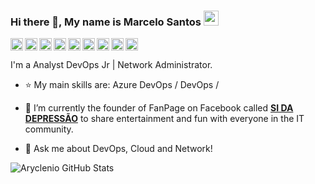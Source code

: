 <!--
**pmarcelojr/pmarcelojr** is a ✨ _special_ ✨ repository because its `README.md` (this file) appears on your GitHub profile.

Here are some ideas to get you started:

- 🔭 I’m currently working on ...
- 🌱 I’m currently learning ...
- 👯 I’m looking to collaborate on ...
- 🤔 I’m looking for help with ...
- 💬 Ask me about ...
- 📫 How to reach me: ...
- 😄 Pronouns: ...
- ⚡ Fun fact: ...
-->

### Hi there 👋, My name is Marcelo Santos <img src="https://github.com/TheDudeThatCode/TheDudeThatCode/blob/master/Assets/Earth.gif" width="24px">

<a target="_blank" href="mailto:marcelosantostecnologia@gmail.com">
  <img align="left" alt="Gmail" width="20px" src="https://cdn.jsdelivr.net/npm/simple-icons@v3/icons/gmail.svg" />
</a>
<a target="_blank" href="https://www.linkedin.com/in/marcelo-santos-tecnologia/">
  <img align="left" alt="LinkdeIN" width="20px" src="https://cdn.jsdelivr.net/npm/simple-icons@v3/icons/linkedin.svg" />
</a>
<a target="_blank" href="https://www.instagram.com/pmarcelojr/">
  <img align="left" alt="Instagram" width="20px" src="https://cdn.jsdelivr.net/npm/simple-icons@v3/icons/instagram.svg" />
</a>
<a target="_blank" href="https://dev.to/pmarcelojr">
  <img align="left" alt="Devto" width="20px" src="https://cdn.jsdelivr.net/npm/simple-icons@v3/icons/dev-dot-to.svg" />
</a>
<a target="_blank" href="https://medium.com/@marcelosantostecnologia">
  <img align="left" alt="Medium" width="20px" src="https://cdn.jsdelivr.net/npm/simple-icons@3.0.1/icons/medium.svg"/>
</a>
<a target="_blank" href="https://www.meetup.com/pt-BR/members/260822290/">
  <img align="left" alt="Meetup" width="20px" src="https://cdn.jsdelivr.net/npm/simple-icons@3.0.1/icons/meetup.svg"/>
</a>
<a target="_blank" href="https://www.facebook.com/marcelosantostecnologia/">
  <img align="left" alt="Facebook" width="20px" src="https://cdn.jsdelivr.net/npm/simple-icons@v3/icons/facebook.svg" />
</a>
<a target="_blank" href="https://twitter.com/pmarcelojr2">
  <img align="left" alt="twitter" width="20px" src="https://cdn.jsdelivr.net/npm/simple-icons@3.0.1/icons/twitter.svg" />
</a>
<a target="_blank" href="https://api.whatsapp.com/send?phone=5511951637080">
  <img align="left" alt="Whatsapp" width="20px" src="https://cdn.jsdelivr.net/npm/simple-icons@v3/icons/whatsapp.svg" />
</a>
</br></br>
I'm a Analyst DevOps Jr | Network Administrator.

- :star: My main skills are: Azure DevOps / DevOps / 

- 🔭 I’m currently the founder of FanPage on Facebook called [**SI DA DEPRESSÃO**](https://www.facebook.com/malignosystem "SI da Depressão") to share entertainment and fun with everyone in the IT community.

- 💬 Ask me about DevOps, Cloud and Network!

![Aryclenio GitHub Stats](https://github-readme-stats.vercel.app/api?username=pmarcelojr&show_icons=true)
